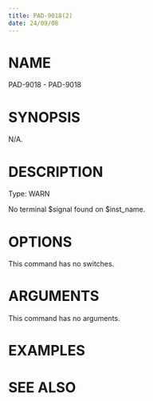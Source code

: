 ```yaml
---
title: PAD-9018(2)
date: 24/09/08
---
```


# NAME

PAD-9018 - PAD-9018

# SYNOPSIS

N/A.

# DESCRIPTION

Type: WARN

No terminal $signal found on $inst_name.

# OPTIONS

This command has no switches.

# ARGUMENTS

This command has no arguments.

# EXAMPLES

# SEE ALSO
